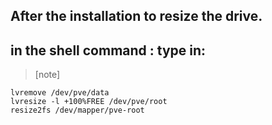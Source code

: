 ## After the installation to resize the drive.
## in the shell command : type in: 
> [note]
```
lvremove /dev/pve/data
lvresize -l +100%FREE /dev/pve/root
resize2fs /dev/mapper/pve-root
```
